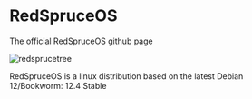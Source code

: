 # RedSpruceOS
The official RedSpruceOS github page

![redsprucetree](https://github.com/citizen321/RedSpruceOS/assets/104372746/4debbd47-1785-473b-ae78-a3c520de2df9)

RedSpruceOS is a linux distribution based on the latest Debian 12/Bookworm: 12.4 Stable

